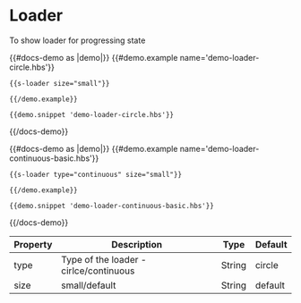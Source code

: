 # Loader

<p>To show loader for progressing state</p>

{{#docs-demo as |demo|}}
    {{#demo.example name='demo-loader-circle.hbs'}}

    {{s-loader size="small"}}

    {{/demo.example}}

    {{demo.snippet 'demo-loader-circle.hbs'}}
{{/docs-demo}}


{{#docs-demo as |demo|}}
    {{#demo.example name='demo-loader-continuous-basic.hbs'}}

    {{s-loader type="continuous" size="small"}}

    {{/demo.example}}

    {{demo.snippet 'demo-loader-continuous-basic.hbs'}}
{{/docs-demo}}


| Property | Description                              | Type   | Default |
| -------- | ---------------------------------------- | ------ | ------- |
| type     | Type of the loader  - cirlce/continuous  | String | circle  |
| size     | small/default                            | String | default |
